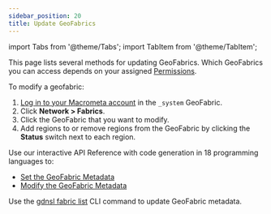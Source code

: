 ```yaml
---
sidebar_position: 20
title: Update GeoFabrics
---
```


import Tabs from '@theme/Tabs';
import TabItem from '@theme/TabItem';

This page lists several methods for updating GeoFabrics. Which GeoFabrics you can access depends on your assigned [Permissions](../account-management/permissions/index.md).

<Tabs groupId="operating-systems">
<TabItem value="console" label="Web Console">

To modify a geofabric:

1. [Log in to your Macrometa account](https://auth.paas.macrometa.io/) in the `_system` GeoFabric.
2. Click **Network > Fabrics**.
3. Click the GeoFabric that you want to modify.
4. Add regions to or remove regions from the GeoFabric by clicking the **Status** switch next to each region.

</TabItem>
<TabItem value="api" label="REST API">

Use our interactive API Reference with code generation in 18 programming languages to:

- [Set the GeoFabric Metadata](https://www.macrometa.com/docs/api#/operations/SetMetadataInformationOfTheGeo-fabric)
- [Modify the GeoFabric Metadata](https://www.macrometa.com/docs/api#/operations/UpdateMetadataInformationOfTheGeo-fabric)

</TabItem>
<TabItem value="cli" label="CLI">

Use the [gdnsl fabric list](../cli/fabrics-cli.md#gdnsl-fabric-update) CLI command to update GeoFabric metadata.

</TabItem>
</Tabs>
